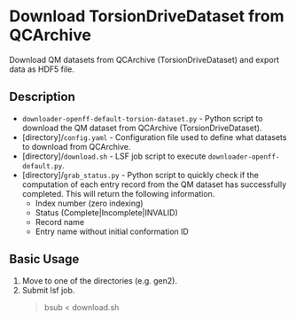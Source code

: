 # Download TorsionDriveDataset from QCArchive
Download QM datasets from QCArchive (TorsionDriveDataset) and export data as HDF5 file.

## Description
- `downloader-openff-default-torsion-dataset.py` - Python script to download the QM dataset from QCArchive (TorsionDriveDataset).
- [directory]/`config.yaml` - Configuration file used to define what datasets to download from QCArchive.
- [directory]/`download.sh` - LSF job script to execute `downloader-openff-default.py`.
- [directory]/`grab_status.py` - Python script to quickly check if the computation of each entry record from the QM dataset has successfully completed. This will return the following information.
    - Index number (zero indexing)
    - Status (Complete|Incomplete|INVALID)
    - Record name
    - Entry name without initial conformation ID

## Basic Usage
1. Move to one of the directories (e.g. gen2).
2. Submit lsf job.
    >bsub < download.sh  
